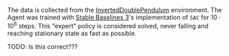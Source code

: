 The data is collected from the [InvertedDoublePendulum](https://gymnasium.farama.org/environments/mujoco/inverted_double_pendulum/) environment. The Agent was trained with [Stable Baselines 3](https://stable-baselines3.readthedocs.io/en/master/)'s implementation of `SAC` for $10 \cdot 10^6$ steps. This "expert" policy is considered solved, never falling and reaching stationary state as fast as possible.

TODO: Is this correct???
    
